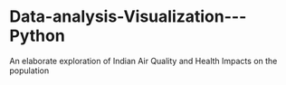 # Data-analysis-Visualization---Python
An elaborate exploration of Indian Air Quality and Health Impacts on the population
